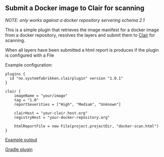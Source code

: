 Submit a Docker image to Clair for scanning
--

*NOTE: only works against a docker repository servering schema 2.1*

This is a simple plugin that retrieves the image manifest for a docker image from a
docker repository, resolves the layers and submit them to [Clair](https://github.com/coreos/clair/) for scanning. 

When all layers have been submitted a html report is produces if the plugin is configured
with a File

Example configuration: 

```
plugins {
  id "no.systemfabrikken.clairplugin" version "1.0.1"
}

clair {
    imageName = "your/image"
    tag = "1.0"
    reportSeverities = ["High", "Medium", "Unknown"]

    clairHost = "your-clair.host.org"
    registryHost = "your-docker-repository.org"

    htmlReportFile = new File(project.projectDir, "docker-scan.html")
}
```

[Example output](https://htmlpreview.github.io/?https://github.com/systemfabrikken/gradle-clair-plugin/blob/master/report-example.html)

[Gradle plugin](https://plugins.gradle.org/plugin/no.systemfabrikken.clairplugin)
